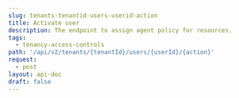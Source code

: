 ```yaml
---
slug: tenants-tenantid-users-userid-action
title: Activate user
description: The endpoint to assign agent policy for resources.
tags:
  - tenancy-access-controls
path: '/api/v2/tenants/{tenantId}/users/{userId}/{action}'
request:
  - post
layout: api-doc
draft: false
---
```

